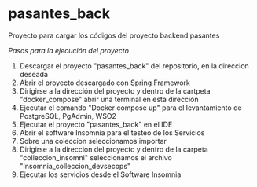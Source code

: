 # pasantes_back
Proyecto para cargar los códigos del proyecto backend pasantes 


*Pasos para la ejecución del proyecto*
1. Descargar el proyecto "pasantes_back" del repositorio, en la direccion deseada
2. Abrir el proyecto descargado con Spring Framework
3. Dirigirse a la dirección del proyecto y dentro de la cartpeta "docker_compose" abrir una terminal en esta dirección
4. Ejecutar el comando  "Docker compose up" para el levantamiento de PostgreSQL, PgAdmin, WSO2
5. Ejecutar el proyecto "pasantes_back" en el IDE
6. Abrir el software Insomnia para el testeo de los Servicios
7. Sobre una coleccion seleccionamos importar
8. Dirigirse a la direccion del proyecto y dentro de la carpeta "colleccion_insomni" seleccionamos el archivo "Insomnia_colleccion_devsecops"
9. Ejecutar los servicios desde el Software Insomnia




